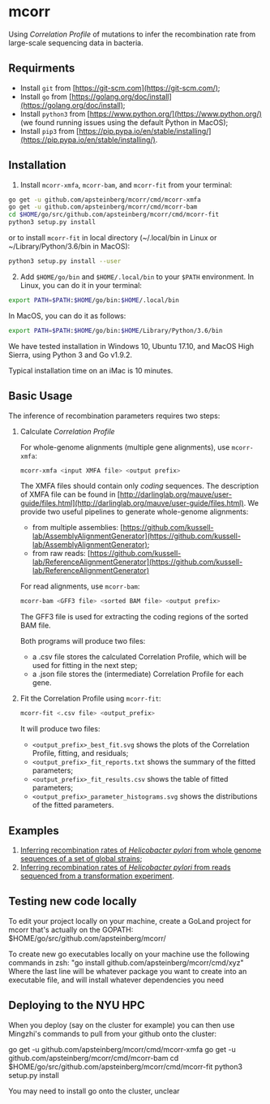 # mcorr
Using _Correlation Profile_ of mutations to infer the recombination rate from large-scale sequencing data in bacteria.

## Requirments
* Install `git` from [https://git-scm.com](https://git-scm.com/);
* Install `go` from [https://golang.org/doc/install](https://golang.org/doc/install);
* Install `python3` from [https://www.python.org/](https://www.python.org/) (we found running issues using the default Python in MacOS);
* Install `pip3` from [https://pip.pypa.io/en/stable/installing/](https://pip.pypa.io/en/stable/installing/).

## Installation
1. Install `mcorr-xmfa`, `mcorr-bam`, and `mcorr-fit` from your terminal:
```sh
go get -u github.com/apsteinberg/mcorr/cmd/mcorr-xmfa
go get -u github.com/apsteinberg/mcorr/cmd/mcorr-bam
cd $HOME/go/src/github.com/apsteinberg/mcorr/cmd/mcorr-fit
python3 setup.py install
```
or to install `mcorr-fit` in local directory (~/.local/bin in Linux or ~/Library/Python/3.6/bin in MacOS):
```sh
python3 setup.py install --user
```
2. Add `$HOME/go/bin` and `$HOME/.local/bin` to your `$PATH` environment. In Linux, you can do it in your terminal:
```sh
export PATH=$PATH:$HOME/go/bin:$HOME/.local/bin
```

In MacOS, you can do it as follows:
```sh
export PATH=$PATH:$HOME/go/bin:$HOME/Library/Python/3.6/bin
```

We have tested installation in Windows 10, Ubuntu 17.10, and MacOS High Sierra, using Python 3 and Go v1.9.2.

Typical installation time on an iMac is 10 minutes.

## Basic Usage
The inference of recombination parameters requires two steps:

1. Calculate _Correlation Profile_

    For whole-genome alignments (multiple gene alignments), use `mcorr-xmfa`:

    ```sh
    mcorr-xmfa <input XMFA file> <output prefix>
    ```
    The XMFA files should contain only *coding* sequences. The description of XMFA file can be found in [http://darlinglab.org/mauve/user-guide/files.html](http://darlinglab.org/mauve/user-guide/files.html). We provide two useful pipelines to generate whole-genome alignments:
    * from multiple assemblies: [https://github.com/kussell-lab/AssemblyAlignmentGenerator](https://github.com/kussell-lab/AssemblyAlignmentGenerator);
    * from raw reads: [https://github.com/kussell-lab/ReferenceAlignmentGenerator](https://github.com/kussell-lab/ReferenceAlignmentGenerator)

    For read alignments, use `mcorr-bam`:
    ```sh
    mcorr-bam <GFF3 file> <sorted BAM file> <output prefix>
    ```
    The GFF3 file is used for extracting the coding regions of the sorted BAM file.

    Both programs will produce two files:
    * a .csv file stores the calculated Correlation Profile, which will be used for fitting in the next step;
    * a .json file stores the (intermediate) Correlation Profile for each gene.

2. Fit the Correlation Profile using `mcorr-fit`:

    ```sh
    mcorr-fit <.csv file> <output_prefix>
    ```

    It will produce two files:

    * `<output_prefix>_best_fit.svg` shows the plots of the Correlation Profile, fitting, and residuals;
    * `<output_prefix>_fit_reports.txt` shows the summary of the fitted parameters;
    * `<output_prefix>_fit_results.csv` shows the table of fitted parameters;
    * `<output_prefix>_parameter_histograms.svg` shows the distributions of the fitted parameters.

## Examples
1. [Inferring recombination rates of _Helicobacter pylori_ from whole genome sequences of a set of global strains](https://github.com/kussell-lab/Helicobacter_pylori_global_population);
2. [Inferring recombination rates of _Helicobacter pylori_ from reads sequenced from a transformation experiment](https://github.com/kussell-lab/Helicobacter_pylori_transformation_experiments).

## Testing new code locally

To edit your project locally on your machine, create a GoLand project for mcorr that's actually on the GOPATH: $HOME/go/src/github.com/apsteinberg/mcorr/

To create new go executables locally on  your machine use the following commands in zsh:
            "go install github.com/apsteinberg/mcorr/cmd/xyz"
Where the last line will be whatever package you want to create into an executable file, and will install whatever dependencies you need

## Deploying to the NYU HPC

When you deploy (say on the cluster for example) you can then use Mingzhi's commands to pull from your github onto the cluster:

go get -u github.com/apsteinberg/mcorr/cmd/mcorr-xmfa
go get -u github.com/apsteinberg/mcorr/cmd/mcorr-bam
cd $HOME/go/src/github.com/apsteinberg/mcorr/cmd/mcorr-fit
python3 setup.py install

You may need to install go onto the cluster, unclear
